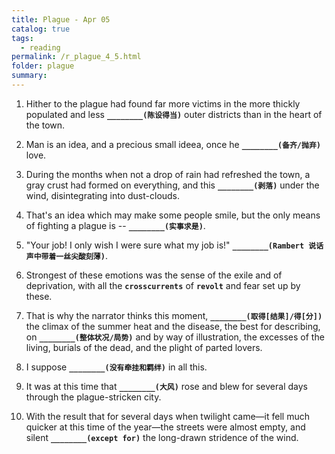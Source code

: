 ```yaml
---
title: Plague - Apr 05
catalog: true
tags: 
  - reading
permalink: /r_plague_4_5.html
folder: plague
summary: 
---
```



1.  Hither to the plague had found far more victims in the more thickly populated and less <b data-toggle="tooltip" data-original-title="{{site.data.answers.plag_d_54_a1}}">`________(陈设得当)`</b> outer districts than in the heart of the town.

2.  Man is an idea, and a precious small ideea, once he <b data-toggle="tooltip" data-original-title="{{site.data.answers.plag_d_54_b1}}">`________(备齐/抛弃)`</b> love.

3.  During the months when not a drop of rain had refreshed the town, a gray crust had formed on everything, and this <b data-toggle="tooltip" data-original-title="{{site.data.answers.plag_d_54_c1}}">`________(剥落)`</b> under the wind, disintegrating into dust-clouds.

4.  That's an idea which may make some people smile, but the only means of fighting a plague is -- <b data-toggle="tooltip" data-original-title="{{site.data.answers.plag_d_54_d1}}">`________(实事求是)`</b>.

5.  "Your job! I only wish I were sure what my job is!" <b data-toggle="tooltip" data-original-title="{{site.data.answers.plag_d_54_e1}}">`________(Rambert 说话声中带着一丝尖酸刻薄)`</b>.

6.  Strongest of these emotions was the sense of the exile and of deprivation, with all the <b data-toggle="tooltip" data-original-title="{{site.data.glossary.crosscurrents}}">`crosscurrents`</b> of <b data-toggle="tooltip" data-original-title="{{site.data.glossary.revolt}}">`revolt`</b> and fear set up by these.

7.  That is why the narrator thinks this moment, <b data-toggle="tooltip" data-original-title="{{site.data.answers.plag_d_54_g1}}">`________(取得[结果]/得[分])`</b> the climax of the summer heat and the disease, the best for describing, on <b data-toggle="tooltip" data-original-title="{{site.data.answers.plag_d_54_g2}}">`________(整体状况/局势)`</b> and by way of illustration, the excesses of the living, burials of the dead, and the plight of parted lovers.

8.  I suppose <b data-toggle="tooltip" data-original-title="{{site.data.answers.plag_d_54_h1}}">`________(没有牵挂和羁绊)`</b> in all this.

9.  It was at this time that <b data-toggle="tooltip" data-original-title="{{site.data.answers.plag_d_54_i1}}">`________(大风)`</b> rose and blew for several days through the plague-stricken city.

10.  With the result that for several days when twilight came—it fell much quicker at this time of the year—the streets were almost empty, and silent <b data-toggle="tooltip" data-original-title="{{site.data.answers.plag_d_54_j1}}">`________(except for)`</b> the long-drawn stridence of the wind.